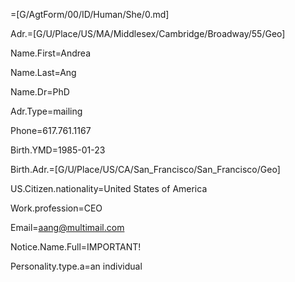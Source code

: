 =[G/AgtForm/00/ID/Human/She/0.md]

Adr.=[G/U/Place/US/MA/Middlesex/Cambridge/Broadway/55/Geo]

Name.First=Andrea

Name.Last=Ang

Name.Dr=PhD

Adr.Type=mailing

Phone=617.761.1167

Birth.YMD=1985-01-23

Birth.Adr.=[G/U/Place/US/CA/San_Francisco/San_Francisco/Geo]

US.Citizen.nationality=United States of America

Work.profession=CEO

Email=aang@multimail.com

Notice.Name.Full=IMPORTANT!

Personality.type.a=an individual